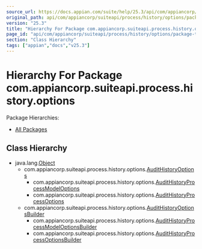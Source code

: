 ```yaml
---
source_url: https://docs.appian.com/suite/help/25.3/api/com/appiancorp/suiteapi/process/history/options/package-tree.html
original_path: api/com/appiancorp/suiteapi/process/history/options/package-tree.html
version: "25.3"
title: "Hierarchy For Package com.appiancorp.suiteapi.process.history.options"
page_id: "api/com/appiancorp/suiteapi/process/history/options/package-tree"
section: "Class Hierarchy"
tags: ["appian","docs","v25.3"]
---
```



# Hierarchy For Package com.appiancorp.suiteapi.process.history.options

Package Hierarchies:

-   [All Packages](../../../../../../overview-tree.html)

## Class Hierarchy

-   java.lang.[Object](https://docs.oracle.com/en/java/javase/17/docs/api/java.base/java/lang/Object.html "class or interface in java.lang")
    -   com.appiancorp.suiteapi.process.history.options.[AuditHistoryOptions](AuditHistoryOptions.html "class in com.appiancorp.suiteapi.process.history.options")
        -   com.appiancorp.suiteapi.process.history.options.[AuditHistoryProcessModelOptions](AuditHistoryProcessModelOptions.html "class in com.appiancorp.suiteapi.process.history.options")
        -   com.appiancorp.suiteapi.process.history.options.[AuditHistoryProcessOptions](AuditHistoryProcessOptions.html "class in com.appiancorp.suiteapi.process.history.options")
    -   com.appiancorp.suiteapi.process.history.options.[AuditHistoryOptionsBuilder](AuditHistoryOptionsBuilder.html "class in com.appiancorp.suiteapi.process.history.options")
        -   com.appiancorp.suiteapi.process.history.options.[AuditHistoryProcessModelOptionsBuilder](AuditHistoryProcessModelOptionsBuilder.html "class in com.appiancorp.suiteapi.process.history.options")
        -   com.appiancorp.suiteapi.process.history.options.[AuditHistoryProcessOptionsBuilder](AuditHistoryProcessOptionsBuilder.html "class in com.appiancorp.suiteapi.process.history.options")